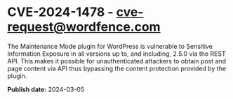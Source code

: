# CVE-2024-1478 - cve-request@wordfence.com

The Maintenance Mode plugin for WordPress is vulnerable to Sensitive Information Exposure in all versions up to, and including, 2.5.0 via the REST API. This makes it possible for unauthenticated attackers to obtain post and page content via API thus bypassing the content protection provided by the plugin.

**Publish date:** 2024-03-05
